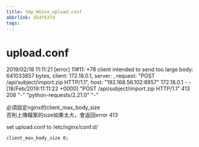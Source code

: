 ```yaml
---
title: tmp_NGinx_upload.conf
abbrlink: d54f637d
tags:
---
```

upload.conf
===

2019/02/18 11:11:21 [error] 11#11: *78 client intended to send too large body: 641033857 bytes, client: 172.18.0.1, server: , request: "POST /api/subject/import.zip HTTP/1.1", host: "192.168.56.102:8857" 172.18.0.1 - - [18/Feb/2019:11:11:22 +0000] "POST /api/subject/import.zip HTTP/1.1" 413 208 "-" "python-requests/2.21.0" "-"  

必須設定nginx的client_max_body_size  
否則上傳檔案的size如果太大，會返回error 413

set upload.conf to /etc/nginx/conf.d/  
```xml
client_max_body_size 0;
```
